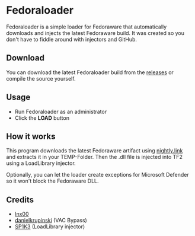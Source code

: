 # Fedoraloader
Fedoraloader is a simple loader for Fedoraware that automatically downloads and injects the latest Fedoraware build.
It was created so you don't have to fiddle around with injectors and GitHub.

## Download
You can download the latest Fedoraloader build from the [releases](https://github.com/lnx00/Fedoraloader/releases/latest/) or compile the source yourself.

## Usage
- Run Fedoraloader as an administrator
- Click the **LOAD** button

## How it works
This program downloads the latest Fedoraware artifact using [nightly.link](nightly.link) and extracts it in your TEMP-Folder.
Then the .dll file is injected into TF2 using a LoadLibrary injector.

Optionally, you can let the loader create exceptions for Microsoft Defender so it won't block the Fedoraware DLL.

## Credits
- [lnx00](https://github.com/lnx00)
- [danielkrupinski](https://github.com/danielkrupinski) (VAC Bypass)
- [SP1K3](https://www.unknowncheats.me/forum/members/954168.html) (LoadLibrary injector)
